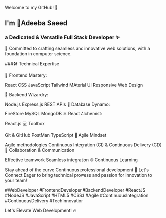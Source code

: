 Welcome to my GitHub! 👋 
## I'm 🌟Adeeba Saeed
### a Dedicated & Versatile Full Stack Developer ✨

💼 Committed to crafting seamless and innovative web solutions, with a foundation in computer science.

###🛠️ Technical Expertise

🎨 Frontend Mastery:

React
CSS
JavaScript
Tailwind 
MAterial UI
Responsive Web Design

🔧 Backend Wizardry:

Node.js
Express.js
REST APIs
💾 Database Dynamo:

FireStore 
MySQL
MongoDB
⚛️ React Alchemist:

React.js
💻 Toolbox

Git & GitHub
PostMan
TypeScript
🚀 Agile Mindset

Agile methodologies
Continuous Integration (CI) & Continuous Delivery (CD)
🤝 Collaboration & Communication

Effective teamwork
Seamless integration
🌐 Continuous Learning

Stay ahead of the curve
Continuous professional development
🔗 Let's Connect
Eager to bring technical prowess and passion for innovation to your team!

#WebDeveloper #FrontendDeveloper #BackendDeveloper #ReactJS #NodeJS #JavaScript #HTML5 #CSS3 #Agile #ContinuousIntegration #ContinuousDelivery #TechInnovation

Let's Elevate Web Development! 🔥






